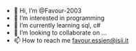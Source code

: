 - 👋 Hi, I’m @Favour-2003
- 👀 I’m interested in programming
- 🌱 I’m currently learning sql, c# 
- 💞️ I’m looking to collaborate on ...
- 📫 How to reach me favour.essien@isii.it
<!---
Favour-2003/Favour-2003 is a ✨ special ✨ repository because its `README.md` (this file) appears on your GitHub profile.
You can click the Preview link to take a look at your changes.
--->
